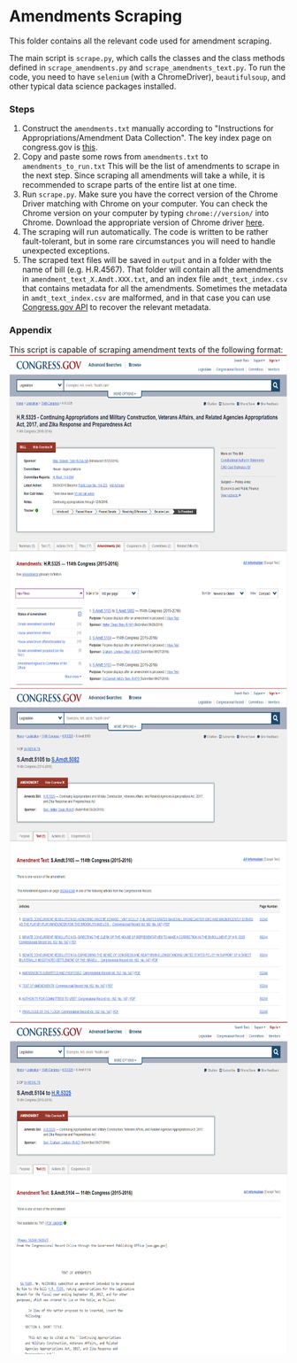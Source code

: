 # Amendments Scraping
This folder contains all the relevant code used for amendment scraping. 

The main script is `scrape.py`, which calls the classes and the class methods defined in `scrape_amendments.py` and `scrape_amendments_text.py`. To run the code, you need to have `selenium` (with a ChromeDriver), `beautifulsoup`, and other typical data science packages installed. 

### Steps
1. Construct the `amendments.txt` manually according to "Instructions for Appropriations/Amendment Data Collection". The key index page on congress.gov is [this](https://crsreports.congress.gov/AppropriationsStatusTable). 
2. Copy and paste some rows from `amendments.txt` to `amendments_to_run.txt` This will be the list of amendments to scrape in the next step. Since scraping all amendments will take a while, it is recommended to scrape parts of the entire list at one time. 
3. Run `scrape.py`. Make sure you have the correct version of the Chrome Driver matching with Chrome on your computer. You can check the Chrome version on your computer by typing `chrome://version/` into Chrome. Download the appropriate version of Chrome driver [here](https://chromedriver.chromium.org/downloads). 
4. The scraping will run automatically. The code is written to be rather fault-tolerant, but in some rare circumstances you will need to handle unexpected exceptions. 
5. The scraped text files will be saved in `output` and in a folder with the name of bill (e.g. H.R.4567). That folder will contain all the amendments in `amendment_text_X.Amdt.XXX.txt`, and an index file `amdt_text_index.csv` that contains metadata for all the amendments. Sometimes the metadata in `amdt_text_index.csv` are malformed, and in that case you can use [Congress.gov API](https://api.congress.gov/) to recover the relevant metadata. 

### Appendix
This script is capable of scraping amendment texts of the following format:
<img src="assets/screenshot-bill.png" alt="Bill" height="600"> <br>
<img src="assets/screenshot-amdt-1.png" alt="Amendment Type 1" height="600"> <br>
<img src="assets/screenshot-amdt-2.png" alt="Amendment Type 2" height="600"> <br>
